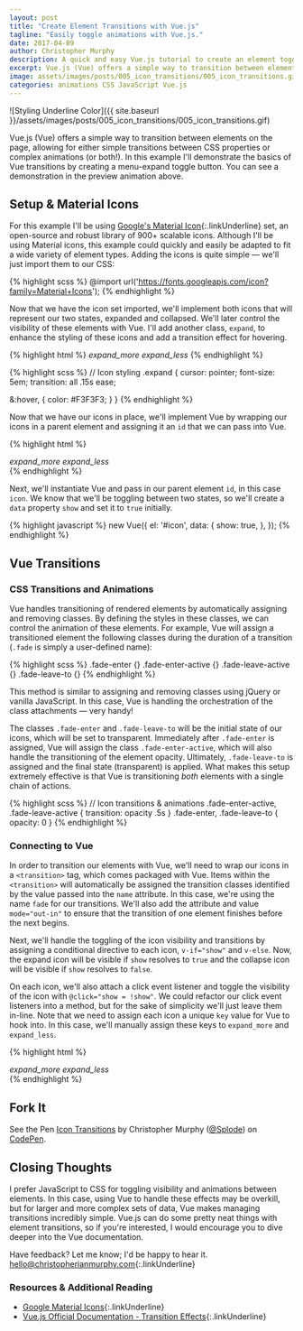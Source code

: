 ```yaml
---
layout: post
title: "Create Element Transitions with Vue.js"
tagline: "Easily toggle animations with Vue.js."
date: 2017-04-09
author: Christopher Murphy
description: A quick and easy Vue.js tutorial to create an element toggle with transition effects.
excerpt: Vue.js (Vue) offers a simple way to transition between elements on the page, allowing for either simple transitions between CSS properties or complex animations (or both!). In this example I'll demonstrate the basics of Vue transitions by creating a menu-expand toggle button. You can see a demonstration in the preview animation above.
image: assets/images/posts/005_icon_transitions/005_icon_transitions.gif
categories: animations CSS JavaScript Vue.js
---
```


![Styling Underline Color]({{ site.baseurl }}/assets/images/posts/005_icon_transitions/005_icon_transitions.gif)

Vue.js (Vue) offers a simple way to transition between elements on the page, allowing for either simple transitions between CSS properties or complex animations (or both!). In this example I'll demonstrate the basics of Vue transitions by creating a menu-expand toggle button. You can see a demonstration in the preview animation above.

## Setup & Material Icons
For this example I'll be using [Google's Material Icon][1]{:.linkUnderline} set, an open-source and robust library of 900+ scalable icons. Although I'll be using Material icons, this example could quickly and easily be adapted to fit a wide variety of element types. Adding the icons is quite simple — we'll just import them to our CSS:

{% highlight scss %}
@import url('https://fonts.googleapis.com/icon?family=Material+Icons');
{% endhighlight %}

Now that we have the icon set imported, we'll implement both icons that will represent our two states, expanded and collapsed. We'll later control the visibility of these elements with Vue. I'll add another class, `expand`, to enhance the styling of these icons and add a transition effect for hovering.

{% highlight html %}
<i class="material-icons expand">expand_more</i>
<i class="material-icons expand">expand_less</i>
{% endhighlight %}

{% highlight scss %}
// Icon styling
.expand {
  cursor: pointer;
  font-size: 5em;
  transition: all .15s ease;

  &:hover, {
    color: #F3F3F3;
  }
}
{% endhighlight %}

Now that we have our icons in place, we'll implement Vue by wrapping our icons in a parent element and assigning it an `id` that we can pass into Vue.

{% highlight html %}
<div id="icon">
  <i class="material-icons expand">expand_more</i>
  <i class="material-icons expand">expand_less</i>
</div>
{% endhighlight %}

Next, we'll instantiate Vue and pass in our parent element `id`, in this case `icon`. We know that we'll be toggling between two states, so we'll create a `data` property `show` and set it to `true` initially.

{% highlight javascript %}
new Vue({
  el: '#icon',
  data: {
    show: true,
  },
});
{% endhighlight %}

## Vue Transitions
### CSS Transitions and Animations
Vue handles transitioning of rendered elements by automatically assigning and removing classes. By defining the styles in these classes, we can control the animation of these elements. For example, Vue will assign a transitioned element the following classes during the duration of a transition (`.fade` is simply a user-defined name):

{% highlight scss %}
.fade-enter {}
.fade-enter-active {}
.fade-leave-active {}
.fade-leave-to {}
{% endhighlight %}

This method is similar to assigning and removing classes using jQuery or vanilla JavaScript. In this case, Vue is handling the orchestration of the class attachments — very handy!

The classes `.fade-enter` and `.fade-leave-to` will be the initial state of our icons, which will be set to transparent. Immediately after `.fade-enter` is assigned, Vue will assign the class `.fade-enter-active`, which will also handle the transitioning of the element opacity. Ultimately, `.fade-leave-to` is assigned and the final state (transparent) is applied. What makes this setup extremely effective is that Vue is transitioning *both* elements with a single chain of actions.

{% highlight scss %}
// Icon transitions & animations
.fade-enter-active, .fade-leave-active {
  transition: opacity .5s
}
.fade-enter, .fade-leave-to {
  opacity: 0
}
{% endhighlight %}

### Connecting to Vue
In order to transition our elements with Vue, we'll need to wrap our icons in a `<transition>` tag, which comes packaged with Vue. Items within the `<transition>` will automatically be assigned the transition classes identified by the value passed into the `name` attribute. In this case, we're using the name `fade` for our transitions. We'll also add the attribute and value `mode="out-in"` to ensure that the transition of one element finishes before the next begins.

Next, we'll handle the toggling of the icon visibility and transitions by assigning a conditional directive to each icon, `v-if="show"` and `v-else`. Now, the expand icon will be visible if `show` resolves to `true` and the collapse icon will be visible if `show` resolves to `false`.

 On each icon, we'll also attach a click event listener and toggle the visibility of the icon with `@click="show = !show"`. We could refactor our click event listeners into a method, but for the sake of simplicity we'll just leave them in-line. Note that we need to assign each icon a unique `key` value for Vue to hook into. In this case, we'll manually assign these keys to `expand_more` and `expand_less`.

{% highlight html %}
<div id="icon">
  <transition name="fade" mode="out-in">
    <i class="material-icons expand"
       v-if="show"
       @click="show = !show"
       key="expand_more">expand_more</i>
    <i class="material-icons expand"
       v-else
       @click="show = !show"
       key="expand_less">expand_less</i>
  </transition>
</div>
{% endhighlight %}

## Fork It

<p data-height="495" data-theme-id="dark" data-slug-hash="oZVzpb" data-default-tab="result" data-user="Splode" data-embed-version="2" data-pen-title="Icon Transitions" class="codepen">See the Pen <a href="http://codepen.io/Splode/pen/oZVzpb/">Icon Transitions</a> by Christopher Murphy (<a href="http://codepen.io/Splode">@Splode</a>) on <a href="http://codepen.io">CodePen</a>.</p>
<script async src="https://production-assets.codepen.io/assets/embed/ei.js"></script>

## Closing Thoughts
I prefer JavaScript to CSS for toggling visibility and animations between elements. In this case, using Vue to handle these effects may be overkill, but for larger and more complex sets of data, Vue makes managing transitions incredibly simple. Vue.js can do some pretty neat things with element transitions, so if you're interested, I would encourage you to dive deeper into the Vue documentation.

Have feedback? Let me know; I'd be happy to hear it.
[hello@christopherianmurphy.com](mailto:hello@christopherianmurphy.com){:.linkUnderline}

### Resources & Additional Reading
- [Google Material Icons][1]{:.linkUnderline}
- [Vue.js Official Documentation - Transition Effects][2]{:.linkUnderline}

[1]: https://material.io/icons/ "Material Icons"
[2]: https://vuejs.org/v2/guide/transitions.html "Vue.js Official Docs - Transition Effects"
